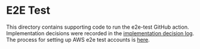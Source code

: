 # E2E Test

This directory contains supporting code to run the e2e-test GitHub action.
Implementation decisions were recorded in the [implementation decision
log](https://docs.google.com/document/d/1y1IFnuorFIsGJggMwJdLgAHtGMGPr9XDd8AdXH5VAlw/edit?usp=sharing).
The process for setting up AWS e2e test accounts is
[here](https://docs.civiform.us/contributor-guide/developer-guide/deploy-system/testing#aws-e2e-test-account-setup).
